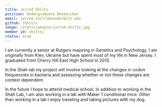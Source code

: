 ```yaml
---
title: Jarrod Shilts
position: Undergraduate Researcher
email: jarrod.shilts@vanderbilt.edu
github: JShilts
image: /static/people/jarrod-shilts.jpg
member_id: shiltsj
status: alum
---
```


I am currently a senior at Rutgers majoring in Genetics and Psychology. I am originally from Kiev, Ukraine but have spent most of my life in New Jersey. I graduated from Cherry Hill East High School in 2013. 

In the Shah lab my project will involve looking at the changes in codon frequencies in bacteria and assessing whether or not these changes are context dependent. 

In the future I hope to attend medical school. In addition to working in the Shah Lab, I am also working in a lab with Maker 1 conditional mice. Other than working in a lab I enjoy traveling and taking pictures with my dog. 
